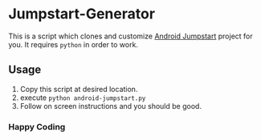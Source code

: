 # Jumpstart-Generator
This is a script which clones and customize [Android Jumpstart](https://github.com/moldedbits/android-jumpstart) project for you. It requires `python` in order to work.

## Usage
1. Copy this script at desired location.
2. execute `python android-jumpstart.py`
3. Follow on screen instructions and you should be good.

### Happy Coding
